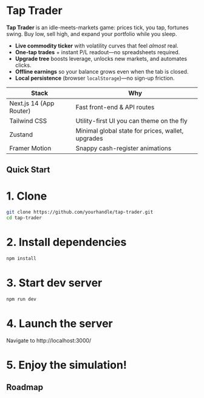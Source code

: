 # Tap Trader

**Tap Trader** is an idle-meets-markets game: prices tick, you tap, fortunes swing.
Buy low, sell high, and expand your portfolio while you sleep.

- **Live commodity ticker** with volatility curves that feel *almost* real.
- **One-tap trades** + instant P/L readout—no spreadsheets required.
- **Upgrade tree** boosts leverage, unlocks new markets, and automates clicks.
- **Offline earnings** so your balance grows even when the tab is closed.
- **Local persistence** (browser `localStorage`)—no sign-up friction.

| Stack | Why |
|-------|-----|
| Next.js 14 (App Router) | Fast front-end & API routes |
| Tailwind CSS | Utility-first UI you can theme on the fly |
| Zustand | Minimal global state for prices, wallet, upgrades |
| Framer Motion | Snappy cash-register animations |

## Quick Start

# 1. Clone

```bash
git clone https://github.com/yourhandle/tap-trader.git
cd tap-trader
```

# 2. Install dependencies
```bash
npm install
```

# 3. Start dev server
```bash
npm run dev
```

# 4. Launch the server
Navigate to http://localhost:3000/

# 5. Enjoy the simulation!

## Roadmap
